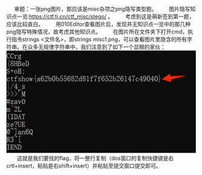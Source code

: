 &ensp;&ensp;&ensp;审题：一张png图片，那应该是misc杂项之png隐写类型题。
&ensp;&ensp;&ensp;&ensp;图片隐写知识点一览:https://ctf.tj.cn/ctf_misc/stego/ 。
&ensp;&ensp;&ensp;&ensp;考虑到这是萌新签到第一题，应该比较直白。
&ensp;&ensp;&ensp;&ensp;用010Editor查看图片后，发现并无知识点一览中的那几种png隐写特殊情况，故考虑其他知识点。
&ensp;&ensp;&ensp;&ensp;在图片所在文件夹下打开cmd，执行指令strings <文件名>，即strings misc1.png，可以查看图片里隐含的所有字符串。在众多无规律字符串中，我们注意到了如下一个显眼的家伙：
![图片](images/misc1_01.png#pic_center)
&ensp;&ensp;&ensp;&ensp;这就是我们要找的flag，将一整行复制（dos窗口的复制快捷键是右crtl+insert，粘贴是右shift+insert）并粘贴至提交窗口提交即可。